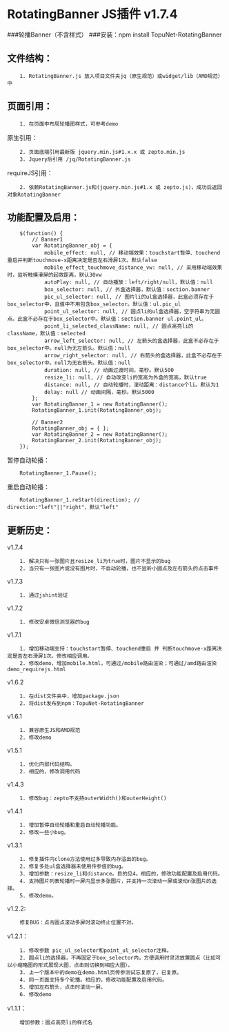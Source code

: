 # RotatingBanner JS插件 v1.7.4
###轮播Banner（不含样式）
###安装：npm install TopuNet-RotatingBanner

文件结构：
-------------

		1. RotatingBanner.js 放入项目文件夹jq（原生规范）或widget/lib（AMD规范）中

页面引用：
-------------

		1. 在页面中布局轮播图样式，可参考demo

原生引用：

		2. 页面底端引用最新版 jquery.min.js#1.x.x 或 zepto.min.js
		3. Jquery后引用 /jq/RotatingBanner.js

requireJS引用：
        
        2. 依赖RotatingBanner.js和(jquery.min.js#1.x 或 zepto.js)，成功后返回对象RotatingBanner


功能配置及启用：
--------------

		$(function() {
			// Banner1
        	var RotatingBanner_obj = {
	            mobile_effect: null, // 移动端效果：touchstart暂停、touchend重启并判断touchmove-x距离决定是否左右滑屏1次。默认false
	            mobile_effect_touchmove_distance_vw: null, // 采用移动端效果时，监听触摸滑屏的起效距离，默认30vw
		        autoPlay: null, // 自动播放：left/right/null，默认值：null
		        box_selector: null, // 外盒选择器，默认值：section.banner
		        pic_ul_selector: null, // 图片li的ul盒选择器，此盒必须存在于box_selector中，且值中不用包含box_selector。默认值：ul.pic_ul
		        point_ul_selector: null, // 圆点li的ul盒选择器，空字符串为无圆点。此盒不必存在于box_selector中。默认值：section.banner ul.point_ul。
		        point_li_selected_className: null, // 圆点高亮li的className，默认值：selected
		        arrow_left_selector: null, // 左箭头的盒选择器，此盒不必存在于box_selector中。null为无左箭头。默认值：null
		        arrow_right_selector: null, // 右箭头的盒选择器，此盒不必存在于box_selector中。null为无右箭头。默认值：null
		        duration: null, // 动画过渡时间，毫秒。默认500
		        resize_li: null, // 自动改变li的宽高为外盒的宽高，默认true
		        distance: null, // 自动轮播时，滚动距离：distance个li。默认为1
		        delay: null // 动画间隔，毫秒。默认5000
        	};
	        var RotatingBanner_1 = new RotatingBanner();
	        RotatingBanner_1.init(RotatingBanner_obj);

	        // Banner2
	        RotatingBanner_obj = { };
	        var RotatingBanner_2 = new RotatingBanner();
	        RotatingBanner_2.init(RotatingBanner_obj);
	    });

暂停自动轮播：

		RotatingBanner_1.Pause();

重启自动轮播：

		RotatingBanner_1.reStart(direction); // direction:"left"||"right"，默认"left"


更新历史：
--------------
v1.7.4

		1. 解决只有一张图片且resize_li为true时，图片不显示的bug
		2. 当只有一张图片或没有图片时，不自动轮播，也不监听小圆点及左右箭头的点击事件

v1.7.3

		1. 通过jshint验证

v1.7.2

		1. 修改安卓微信浏览器的bug

v1.7.1

		1. 增加移动端支持：touchstart暂停、touchend重启 并 判断touchmove-x距离决定是否左右滑屏1次。修改相应调用。
		2. 修改demo，增加mobile.html，可通过/mobile路由渲染；可通过/amd路由渲染demo_requirejs.html

v1.6.2

		1. 在dist文件夹中，增加package.json
		2. 将dist发布到npm：TopuNet-RotatingBanner

v1.6.1

		1. 兼容原生JS和AMD规范
		2. 修改demo

v1.5.1

		1. 优化内部代码结构。
		2. 相应的，修改调用代码

v1.4.3

		1. 修改bug：zepto不支持outerWidth()和outerHeight()

v1.4.1

		1. 增加暂停自动轮播和重启自动轮播功能。
		2. 修改一些小bug。

v1.3.1

		1. 修复插件内clone方法使用过多导致内存溢出的bug。
		2. 修复多处ul盒选择器未使用传参值的bug。
		3. 增加参数：resize_li和distance。目的见4。相应的，修改功能配置及启用代码。
		4. 支持图片列表轮播时一屏内显示多张图片，并支持一次滚动一屏或滚动n张图片的选择。
		5. 修改demo。

v1.2.2:

		修复BUG：点击圆点滚动多屏时滚动终止位置不对。

v1.2.1：

		1. 修改参数 pic_ul_selector和point_ul_selector注释。
		2. 圆点li的选择器，不再固定于box_selector内，方便调用时灵活放置圆点（比如可以小缩略图的形式展现大图，点击则切换到相应大图）。
		3. 上一个版本中的demo在demo.html页传参测试忘复原了，已复原。
		4. 同一页面支持多个轮播。相应的，修改功能配置及启用代码。
		5. 增加左右箭头，点击时滚动一屏。
		6. 修改demo

v1.1.1：

		增加参数：圆点高亮li的样式名